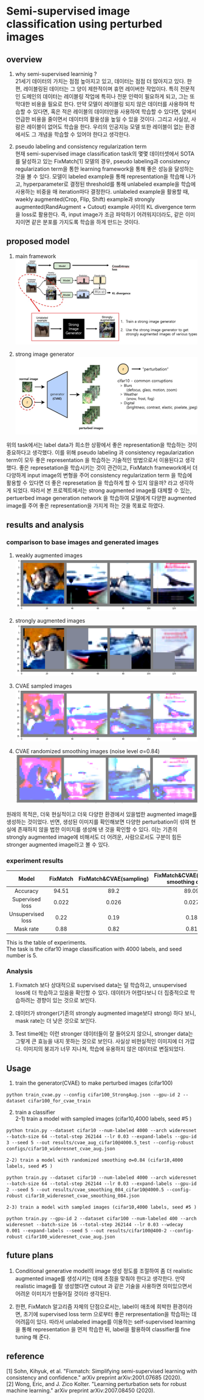 # Semi-supervised image classification using perturbed images 

## overview 
1) why semi-supervised learninig ? <br>
    21세기 데이터의 가치는 점점 높아지고 있고, 데이터는 점점 더 많아지고 있다. 한편, 레이블링된 데이터는 그 양이 제한적이며 휴먼 레이버한 작업이다. 특히 전문적인 도메인의 데이터는 레이블링 작업에 특히나 전문 인력이 필요하게 되고, 그는 또 막대한 비용을 필요로 한다. 만약 모델이 레이블링 되지 않은 데이터를 사용하여 학습할 수 있다면, 혹은 적은 레이블의 데이터만을 사용하여 학습할 수 있다면, 앞에서 언급한 비용을 줄이면서 데이터의 활용성을 높일 수 있을 것이다. 그리고 사실상, 사람은 레이블이 없어도 학습을 한다. 우리의 인공지능 모델 또한 레이블이 없는 환경에서도 그 개념을 학습할 수 있어야 한다고 생각한다. 

2) pseudo labeling and consistency regularization term <br>
    현재 semi-supervised image classification task의 몇몇 데이터셋에서 SOTA를 달성하고 있는 FixMatch[1] 모델의 경우, pseudo labeling과 consistency regularization term을 통한 learning framework을 통해 좋은 성능을 달성하는 것을 볼 수 있다. 모델이 labeled example을 통해 representation을 학습해 나가고, hyperparameter로 결정된 threshold를 통해 unlabeled example을 학습에 사용하는 비중을 매 iteration마다 결정한다. unlabeled example을 활용할 때, waekly augmented(Crop, Flip, Shift) example과 strongly augmented(RandAugment + Cutout) example 사이의 KL divergence term을 loss로 활용한다. 즉, input image가 조금 파악하기 어려워지더라도, 같은 이미지이면 같은 분포를 가지도록 학습을 하게 만드는 것이다. 

## proposed model 

1) main framework 
![Architecture](./images/model_arch.jpg)

2) strong image generator 
![generator](./images/generator.jpg)

위의 task에서는 label data가 희소한 상황에서 좋은 representation을 학습하는 것이 중요하다고 생각했다. 이를 위해 pseudo labeling 과 consistency regaularization term이 모두 좋은 representation 을 학습하는 기술적인 방법으로서 이용된다고 생각했다. 좋은 represetation을 학습시키는 것이 관건이고, FixMatch framework에서 더 다양하게 input image의 변형을 주어 consistency regularization term 을 학습에 활용할 수 있다면 더 좋은 represetation 을 학습하게 할 수 있지 않을까? 라고 생각하게 되었다. 따라서 본 프로젝트에서는 strong augmented image를 대체할 수 있는, pertuerbed image generation network 을 학습하여 모델에게 다양한 augmented image를 주어 좋은 representation을 가지게 하는 것을 목표로 하였다. 

## results and analysis 

### comparison to base images and generated images  
1) weakly augmented images
![waekly augmented image](./images/weak_img.png)

2) strongly augmented images
![strongly augmented image](./images/strong_img.png)

3) CVAE sampled images
![CVAE sampled images](./images/cvae_sampled_img.png)

4) CVAE randomized smoothing images (noise level σ=0.84)
![CVAE randomized smoothing images](./images/cvae_randsmooth.png)

원래의 목적은, 더욱 현실적이고 더욱 다양한 환경에서 있을법한 augmented image를 생성하는 것이었다. 반면, 생성된 이미지를 확인해보면 다양한 perturbation이 섞여 현실에 존재하지 않을 법한 이미지를 생성해 낸 것을 확인할 수 있다. 
이는 기존의 strongly augmented image에 비해서도 더 어려운, 사람으로서도 구분이 힘든 stronger augmented image라고 볼 수 있다. 

### experiment results 

| Model | FixMatch | FixMatch&CVAE(sampling) | FixMatch&CVAE(randomized smoothing σ=0.84) | FixMatch&CVAE(randomized smoothing σ=1.12)|
|:---:|:---:|:---:|:---:|:---:|
| Accuracy | 94.51 | 89.2 | 89.09 | 89.32 |
| Supervised loss | 0.022 | 0.026 | 0.027 | 0.027 |
| Unsupervised loss | 0.22 | 0.19 | 0.18 | 0.19 |
| Mask rate | 0.88 | 0.82 | 0.81 | 0.82 |

This is the table of experiments. <br>
The task is the cifar10 image classification with 4000 labels, and seed number is 5.

### Analysis
1) Fixmatch 보다 상대적으로 supervised data는 덜 학습하고, unsupervised loss에 더 학습하고 있음을 확인할 수 있다. 
        데이터가 어렵다보니 더 집중적으로 학습하려는 경향이 있는 것으로 보인다.

2) 데이터가 stronger(기존의 strongly augmented image보다 strong) 하다 보니, mask rate는 더 낮은 것으로 보인다.

3) Test time에는 이런 stronger 데이터들이 잘 들어오지 않으니, stronger data는 그렇게 큰 효능을 내지 못하는 것으로 보인다. 사실상 비현실적인 이미지에 더 가깝다. 이미지의 붕괴가 너무 지나쳐, 학습에 유용하지 않은 데이터로 변질되었다.

## Usage 

1) train the generator(CVAE) to make perturbed images (cifar100) 
```
python train_cvae.py --config cifar100_StrongAug.json --gpu-id 2 --dataset cifar100_for_cvae_train
```
2) train a classifier <br> 
    2-1) train a model with sampled images (cifar10,4000 labels, seed #5 )

```
python train.py --dataset cifar10 --num-labeled 4000 --arch wideresnet --batch-size 64 --total-step 262144 --lr 0.03 --expand-labels --gpu-id 3 --seed 5 --out results/cvae_aug_cifar10@4000.5_test --config-robust configs/cifar10_wideresnet_cvae_aug.json 
```
    2-2) train a model with randomized smoothing σ=0.84 (cifar10,4000 labels, seed #5 ) 
``` 
python train.py --dataset cifar10 --num-labeled 4000 --arch wideresnet --batch-size 64 --total-step 262144 --lr 0.03 --expand-labels --gpu-id 2 --seed 5 --out results/cvae_smoothing_084_cifar10@4000.5 --config-robust cifar10_wideresnet_cvae_smoothing_084.json 
```
    2-3) train a model with sampled images (cifar10,4000 labels, seed #5 ) 
``` 
python train.py --gpu-id 2 --dataset cifar100 --num-labeled 400 --arch wideresnet --batch-size 16 --total-step 262144 --lr 0.03 --wdecay 0.001 --expand-labels --seed 5 --out results/cifar100@400-2 --config-robust cifar100_wideresnet_cvae_aug.json 
```

## future plans 
1) Conditional generative model의 image 생성 정도를 조절하여 좀 더 realistic augmented image를 생성시키는 데에 초점을 맞춰야 한다고 생각한다. 만약 realistic image를 잘 생성했다면 cutout 과 같은 기술을 사용하면 의미있으면서 어려운 이미지가 만들어질 것이라 생각된다.

2) 한편, FixMatch 알고리즘 자체의 단점으로서는, label이 애초에 희박한 환경이라면, 초기에 supervised loss term 으로부터 좋은 rerpresentation을 학습하는 데 어려웁이 있다. 따라서 unlabeled image를 이용하는 self-supervised learning을 통해 representation 을 먼저 학습한 뒤, label을 활용하여 classifier를 fine tuning 해 준다.   

## reference 
[1] Sohn, Kihyuk, et al. "Fixmatch: Simplifying semi-supervised learning with consistency and confidence." arXiv preprint arXiv:2001.07685 (2020).<br>
[2] Wong, Eric, and J. Zico Kolter. "Learning perturbation sets for robust machine learning." arXiv preprint arXiv:2007.08450 (2020).


